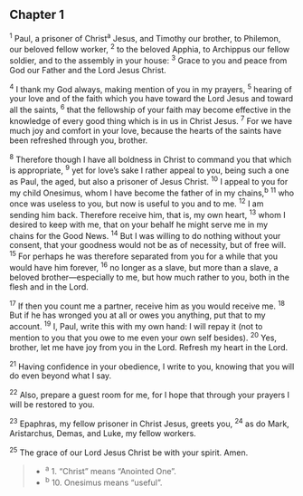 ## Chapter 1

<sup>1</sup> Paul, a prisoner of Christ<sup>a</sup> Jesus, and Timothy our brother, to Philemon, our beloved fellow worker,
<sup>2</sup> to the beloved Apphia, to Archippus our fellow soldier, and to the assembly in your house:
<sup>3</sup> Grace to you and peace from God our Father and the Lord Jesus Christ.

<sup>4</sup> I thank my God always, making mention of you in my prayers,
<sup>5</sup> hearing of your love and of the faith which you have toward the Lord Jesus and toward all the saints,
<sup>6</sup> that the fellowship of your faith may become effective in the knowledge of every good thing which is in us in Christ Jesus.
<sup>7</sup> For we have much joy and comfort in your love, because the hearts of the saints have been refreshed through you, brother.

<sup>8</sup> Therefore though I have all boldness in Christ to command you that which is appropriate,
<sup>9</sup> yet for love’s sake I rather appeal to you, being such a one as Paul, the aged, but also a prisoner of Jesus Christ.
<sup>10</sup> I appeal to you for my child Onesimus, whom I have become the father of in my chains,<sup>b</sup>
<sup>11</sup> who once was useless to you, but now is useful to you and to me.
<sup>12</sup> I am sending him back. Therefore receive him, that is, my own heart,
<sup>13</sup> whom I desired to keep with me, that on your behalf he might serve me in my chains for the Good News.
<sup>14</sup> But I was willing to do nothing without your consent, that your goodness would not be as of necessity, but of free will.
<sup>15</sup> For perhaps he was therefore separated from you for a while that you would have him forever,
<sup>16</sup> no longer as a slave, but more than a slave, a beloved brother—especially to me, but how much rather to you, both in the flesh and in the Lord.

<sup>17</sup> If then you count me a partner, receive him as you would receive me.
<sup>18</sup> But if he has wronged you at all or owes you anything, put that to my account.
<sup>19</sup> I, Paul, write this with my own hand: I will repay it (not to mention to you that you owe to me even your own self besides).
<sup>20</sup> Yes, brother, let me have joy from you in the Lord. Refresh my heart in the Lord.

<sup>21</sup> Having confidence in your obedience, I write to you, knowing that you will do even beyond what I say.

<sup>22</sup> Also, prepare a guest room for me, for I hope that through your prayers I will be restored to you.

<sup>23</sup> Epaphras, my fellow prisoner in Christ Jesus, greets you,
<sup>24</sup> as do Mark, Aristarchus, Demas, and Luke, my fellow workers.

<sup>25</sup> The grace of our Lord Jesus Christ be with your spirit. Amen.

> - <sup>a</sup> 1. “Christ” means “Anointed One”.
> - <sup>b</sup> 10. Onesimus means “useful”.
